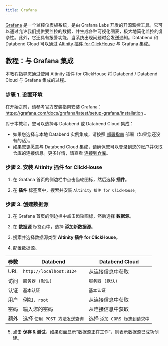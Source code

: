 ```yaml
---
title: Grafana
---
```


[Grafana](https://grafana.com/) 是一个监控仪表板系统，是由 Grafana Labs 开发的开源监控工具。它可以通过允许我们提供要监控的数据，并生成各种可视化图表，极大地简化监控的复杂性。此外，它还具有报警功能，当系统出现问题时会发送通知。Databend 和 Databend Cloud 可以通过 [Altinity 插件 for ClickHouse](https://grafana.com/grafana/plugins/vertamedia-clickhouse-datasource/) 与 Grafana 集成。

## 教程：与 Grafana 集成

本教程指导您通过使用 Altinity 插件 for ClickHouse 将 Databend / Databend Cloud 与 Grafana 集成的过程。

### 步骤 1. 设置环境

在开始之前，请参考官方安装指南安装 Grafana：https://grafana.com/docs/grafana/latest/setup-grafana/installation 。

对于本教程，您可以选择与 Databend 或 Databend Cloud 集成：

- 如果您选择与本地 Databend 实例集成，请按照 [部署指南](/guides/deploy) 部署（如果您还没有的话）。
- 如果您更愿意与 Databend Cloud 集成，请确保您可以登录到您的账户并获取仓库的连接信息。更多详情，请查看 [连接到仓库](/guides/cloud/using-databend-cloud/warehouses#connecting)。

### 步骤 2. 安装 Altinity 插件 for ClickHouse

1. 在 Grafana 首页的侧边栏中点击齿轮图标，然后选择 **插件**。

2. 在 **插件** 标签页中，搜索并安装 `Altinity 插件 for ClickHouse`。

### 步骤 3. 创建数据源

1. 在 Grafana 首页的侧边栏中点击齿轮图标，然后选择 **数据源**。

2. 在 **数据源** 标签页中，选择 **添加新数据源**。

3. 搜索并选择数据源类型 **Altinity 插件 for ClickHouse**。

4. 配置数据源。

| 参数       | Databend                                 | Databend Cloud                     |
|------------|------------------------------------------|------------------------------------|
| URL        | `http://localhost:8124`                  | 从连接信息中获取                   |
| 访问       | `服务器 (默认)`                          | `服务器 (默认)`                    |
| 认证       | `基本认证`                               | `基本认证`                         |
| 用户       | 例如，`root`                             | 从连接信息中获取                   |
| 密码       | 输入您的密码                             | 从连接信息中获取                   |
| 额外       | 选择 `使用 POST 方法发送查询`           | 选择 `添加 CORS 标志到请求中`      |                                                                

5. 点击 **保存 & 测试**。如果页面显示“数据源正在工作”，则表示数据源已成功创建。


